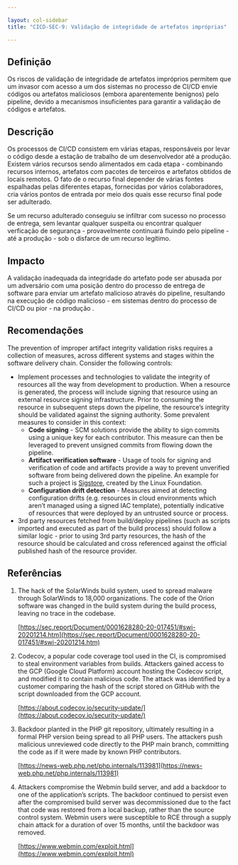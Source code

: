 ```yaml
---

layout: col-sidebar
title: "CICD-SEC-9: Validação de integridade de artefatos impróprias"

---
```

## Definição


Os riscos de validação de integridade de artefatos impróprios permitem que um invasor com acesso a um dos sistemas no processo de CI/CD envie códigos ou artefatos maliciosos (embora aparentemente benignos) pelo pipeline, devido a mecanismos insuficientes para garantir a validação de códigos e artefatos.


## Descrição

Os processos de CI/CD consistem em várias etapas, responsáveis por levar o código desde a estação de trabalho de um desenvolvedor até a produção. Existem vários recursos sendo alimentados em cada etapa - combinando recursos internos, artefatos com pacotes de terceiros e artefatos obtidos de locais remotos. O fato de o recurso final depender de várias fontes espalhadas pelas diferentes etapas, fornecidas por vários colaboradores, cria vários pontos de entrada por meio dos quais esse recurso final pode ser adulterado.

Se um recurso adulterado conseguiu se infiltrar com sucesso no processo de entrega, sem levantar qualquer suspeita ou encontrar qualquer verficação de segurança - provavelmente continuará fluindo pelo pipeline - até a produção - sob o disfarce de um recurso legítimo.


## Impacto

A validação inadequada da integridade do artefato pode ser abusada por um adversário com uma posição dentro do processo de entrega de software para enviar um artefato malicioso através do pipeline, resultando na execução de código malicioso - em sistemas dentro do processo de CI/CD ou pior - na produção .


## Recomendações

The prevention of improper artifact integrity validation risks requires a collection of measures, across different systems and stages within the software delivery chain. Consider the following controls: 



* Implement processes and technologies to validate the integrity of resources all the way from development to production. When a resource is generated, the process will include signing that resource using an external resource signing infrastructure. Prior to consuming the resource in subsequent steps down the pipeline, the resource’s integrity should be validated against the signing authority. Some prevalent measures to consider in this context:
    * **Code signing** - SCM solutions provide the ability to sign commits using a unique key for each contributor. This measure can then be leveraged to prevent unsigned commits from flowing down the pipeline.
    * **Artifact verification software** - Usage of tools for signing and verification of code and artifacts provide a way to prevent unverified software from being delivered down the pipeline. An example for such a project is [Sigstore](https://www.sigstore.dev/), created by the Linux Foundation.
    * **Configuration drift detection** - Measures aimed at detecting configuration drifts (e.g. resources in cloud environments which aren’t managed using a signed IAC template), potentially indicative of resources that were deployed by an untrusted source or process.
* 3rd party resources fetched from build/deploy pipelines (such as scripts imported and executed as part of the build process) should follow a similar logic - prior to using 3rd party resources, the hash of the resource should be calculated and cross referenced against the official published hash of the resource provider. 


## Referências



1. The hack of the SolarWinds build system, used to spread malware through SolarWinds to 18,000 organizations. The code of the Orion software was changed in the build system during the build process, leaving no trace in the codebase.

	[https://sec.report/Document/0001628280-20-017451/#swi-20201214.htm](https://sec.report/Document/0001628280-20-017451/#swi-20201214.htm)



2. Codecov, a popular code coverage tool used in the CI, is compromised to steal environment variables from builds. Attackers gained access to the GCP (Google Cloud Platform) account hosting the Codecov script, and modified it to contain malicious code. The attack was identified by a customer comparing the hash of the script stored on GitHub with the script downloaded from the GCP account.

    [https://about.codecov.io/security-update/](https://about.codecov.io/security-update/)

3. Backdoor planted in the PHP git repository, ultimately resulting in a formal PHP version being spread to all PHP users. The attackers push malicious unreviewed code directly to the PHP main branch, committing the code as if it were made by known PHP contributors.

    [https://news-web.php.net/php.internals/113981](https://news-web.php.net/php.internals/113981)

4. Attackers compromise the Webmin build server, and add a backdoor to one of the application’s scripts. The backdoor continued to persist even after the compromised build server was decommissioned due to the fact that code was restored from a local backup, rather than the source control system. Webmin users were susceptible to RCE through a supply chain attack for a duration of over 15 months, until the backdoor was removed.

    [https://www.webmin.com/exploit.html](https://www.webmin.com/exploit.html)
